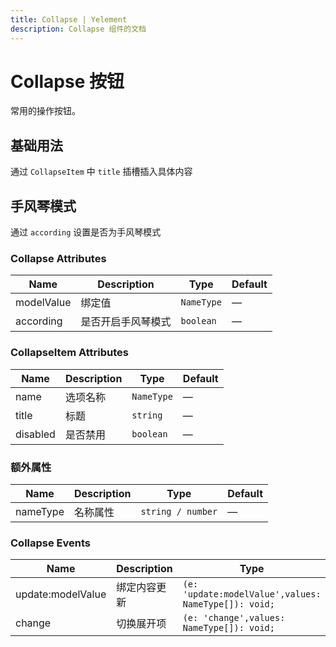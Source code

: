 ```yaml
---
title: Collapse | Yelement
description: Collapse 组件的文档
---
```


# Collapse 按钮
常用的操作按钮。

## 基础用法
通过 `CollapseItem` 中 `title` 插槽插入具体内容
<demo vue="../demo/Collapse/Basic.vue" title="基础用法" description="Collapse 组件的基础用法"></demo>

## 手风琴模式
通过 `according` 设置是否为手风琴模式
<demo vue="../demo/Collapse/According.vue" title="手风琴模式" description="Collapse 组件的手风琴模式"></demo>

### Collapse Attributes

| Name       | Description        | Type       | Default |
| ---------- | ------------------ | ---------- | ------- |
| modelValue | 绑定值             | `NameType` | —       |
| according  | 是否开启手风琴模式 | `boolean`  | —       |

### CollapseItem Attributes
| Name     | Description | Type       | Default |
| -------- | ----------- | ---------- | ------- |
| name     | 选项名称    | `NameType` | —       |
| title    | 标题        | `string`   | —       |
| disabled | 是否禁用    | `boolean`  | —       |

### 额外属性
| Name     | Description | Type              | Default |
| -------- | ----------- | ----------------- | ------- |
| nameType | 名称属性    | `string / number` | —       |

### Collapse Events
| Name              | Description  | Type                                                 |
| ----------------- | ------------ | ---------------------------------------------------- |
| update:modelValue | 绑定内容更新 | `(e: 'update:modelValue',values: NameType[]): void;` |
| change            | 切换展开项   | `(e: 'change',values: NameType[]): void;`            |
